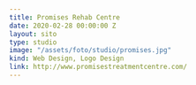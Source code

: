 ```yaml
---
title: Promises Rehab Centre
date: 2020-02-28 00:00:00 Z
layout: sito
type: studio
image: "/assets/foto/studio/promises.jpg"
kind: Web Design, Logo Design
link: http://www.promisestreatmentcentre.com/
---
```


